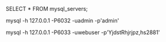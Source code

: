  SELECT * FROM mysql_servers;

mysql -h 127.0.0.1 -P6032 -uadmin -p'admin'

mysql -h 127.0.0.1 -P6033 -uwebuser -p'YjdstRhjrjpz,hs2881'
